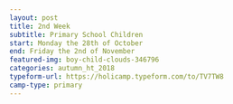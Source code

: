 ```yaml
---
layout: post
title: 2nd Week
subtitle: Primary School Children
start: Monday the 28th of October
end: Friday the 2nd of November
featured-img: boy-child-clouds-346796
categories: autumn_ht_2018
typeform-url: https://holicamp.typeform.com/to/TV7TW8
camp-type: primary
---
```

